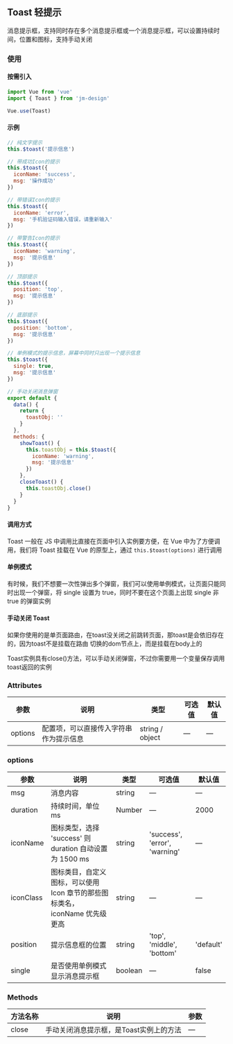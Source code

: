 ## Toast 轻提示

消息提示框，支持同时存在多个消息提示框或一个消息提示框，可以设置持续时间，位置和图标，支持手动关闭

### 使用

#### 按需引入

```javascript
import Vue from 'vue'
import { Toast } from 'jm-design'

Vue.use(Toast)
```

#### 示例

```javascript
// 纯文字提示
this.$toast('提示信息')

// 带成功Icon的提示
this.$toast({
  iconName: 'success',
  msg: '操作成功'
})

// 带错误Icon的提示
this.$toast({
  iconName: 'error',
  msg: '手机验证码输入错误，请重新输入'
})

// 带警告Icon的提示
this.$toast({
  iconName: 'warning',
  msg: '提示信息'
})

// 顶部提示
this.$toast({
  position: 'top',
  msg: '提示信息'
})

// 底部提示
this.$toast({
  position: 'bottom',
  msg: '提示信息'
})

// 单例模式的提示信息，屏幕中同时只出现一个提示信息
this.$toast({
  single: true,
  msg: '提示信息'
})

// 手动关闭消息弹窗
export default {
  data() {
    return {
      toastObj: ''
    }
  },
  methods: {
    showToast() {
      this.toastObj = this.$toast({
        iconName: 'warning',
        msg: '提示信息'
      })
    },
    closeToast() {
      this.toastObj.close()
    }
  }
}
```

#### 调用方式

Toast 一般在 JS 中调用比直接在页面中引入实例要方便，在 Vue 中为了方便调用，我们将 Toast 挂载在 Vue 的原型上，通过 
`this.$toast(options)` 进行调用

#### 单例模式

有时候，我们不想要一次性弹出多个弹窗，我们可以使用单例模式，让页面只能同时出现一个弹窗，将 single 设置为 true，同时不要在这个页面上出现 single 非 true 的弹窗实例

#### 手动关闭 Toast

如果你使用的是单页面路由，在toast没关闭之前跳转页面，那toast是会依旧存在的，因为toast不是挂载在路由 切换的dom节点上，而是挂载在body上的

Toast实例具有close()方法，可以手动关闭弹窗，不过你需要用一个变量保存调用toast返回的实例

### Attributes

| 参数      | 说明                                 | 类型      | 可选值       | 默认值   |
|---------- |------------------------------------ |---------- |------------- |-------- |
|options    |	配置项，可以直接传入字符串作为提示信息     |	string / object   |	—           |	—       |

### options
| 参数      | 说明                                 | 类型      | 可选值       | 默认值   |
|---------- |------------------------------------ |---------- |------------- |-------- |
|msg        |	消息内容                             |	string   |	—           |	—       |
|duration	  | 持续时间，单位 ms                     |	Number   |	—           |	2000 |
|iconName   |	图标类型，选择 'success' 则 duration 自动设置为 1500 ms  |	string    |	'success', 'error', 'warning' |	—      |
|iconClass  |	图标类目，自定义图标，可以使用 Icon 章节的那些图标类名，iconName 优先级更高  |	string   |	—	            | —   |
|position   |	提示信息框的位置                      |	string   |	'top', 'middle', 'bottom'  |	'default'  |
|single   	| 是否使用单例模式显示消息提示框          |	boolean   |	—            |	false     |

### Methods
| 方法名称      | 说明       | 参数   |
|------------- |----------- |---------  |
|close         |手动关闭消息提示框，是Toast实例上的方法| —  |
